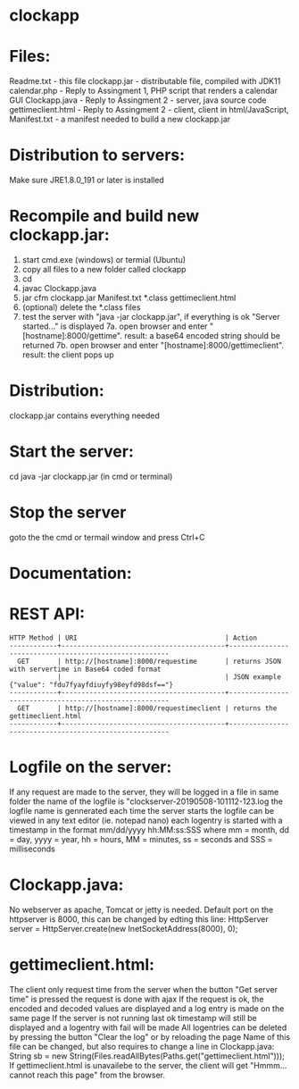 # clockapp

# Files:
Readme.txt         - this file
clockapp.jar       - distributable file, compiled with JDK11
calendar.php       - Reply to Assingment 1, PHP script that renders a calendar GUI
Clockapp.java      - Reply to Assingment 2 - server, java source code
gettimeclient.html - Reply to Assingment 2 - client, client in html/JavaScript, 
Manifest.txt       - a manifest needed to build a new clockapp.jar


# Distribution to servers:
Make sure JRE1.8.0_191 or later is installed

# Recompile and build new clockapp.jar:
1. start cmd.exe (windows) or termial (Ubuntu)
2. copy all files to a new folder called clockapp
3. cd <to clockapp folder>
4. javac Clockapp.java
5. jar cfm clockapp.jar Manifest.txt *.class gettimeclient.html
6. (optional) delete the *.class files
7. test the server with "java -jar clockapp.jar", if everything is ok "Server started..." is displayed
7a. open browser and enter "[hostname]:8000/gettime". result: a base64 encoded string should be returned
7b. open browser and enter "[hostname]:8000/gettimeclient". result: the client pops up

# Distribution:
   clockapp.jar contains everything needed
   
# Start the server:
   cd <to the folder where clockapp.jar>
   java -jar clockapp.jar (in cmd or terminal)

# Stop the server
   goto the the cmd or termail window and press Ctrl+C


# Documentation:

# REST API:
    HTTP Method | URI                                     | Action
    ------------+-----------------------------------------+-------------------------------------------------------
      GET       | http://[hostname]:8000/requestime       | returns JSON with servertime in Base64 coded format
                |                                         | JSON example {"value": "fdu7fyayfdiuyfy98eyfd98dsf=="}
    ------------+-----------------------------------------+-------------------------------------------------------
      GET       | http://[hostname]:8000/requestimeclient | returns the gettimeclient.html 
    ------------+-----------------------------------------+-------------------------------------------------------


# Logfile on the server:
If any request are made to the server, they will be logged in a file in same folder
the name of the logfile is "clockserver-20190508-101112-123.log
the logfile name is gennerated each time the server starts
the logfile can be viewed in any text editor (ie. notepad nano)
each logentry is started with a timestamp in the format mm/dd/yyyy hh:MM:ss:SSS 
where mm = month, dd = day, yyyy = year, hh = hours, MM = minutes, ss = seconds and SSS = milliseconds


# Clockapp.java:
No webserver as apache, Tomcat or jetty is needed.
Default port on the httpserver is 8000, this can be changed by edting this line:
            HttpServer server = HttpServer.create(new InetSocketAddress(8000), 0);


# gettimeclient.html:
The client only request time from the server when the button "Get server time" is pressed
the request is done with ajax
If the request is ok, the encoded and decoded values are displayed and a log entry is made on the same page
If the server is not running last ok timestamp will still be displayed and a logentry with fail will be made
All logentries can be deleted by pressing the button "Clear the log" or by reloading the page
Name of this file can be changed, but also requires to change a line in Clockapp.java:
            String sb = new String(Files.readAllBytes(Paths.get("gettimeclient.html")));
If gettimeclient.html is unavailebe to the server, the client will get "Hmmm... cannot reach this page" from the browser.







